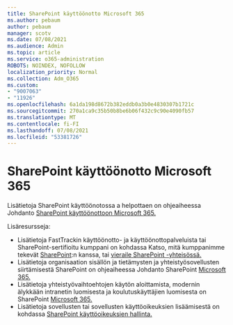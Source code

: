 ```yaml
---
title: SharePoint käyttöönotto Microsoft 365
ms.author: pebaum
author: pebaum
manager: scotv
ms.date: 07/08/2021
ms.audience: Admin
ms.topic: article
ms.service: o365-administration
ROBOTS: NOINDEX, NOFOLLOW
localization_priority: Normal
ms.collection: Adm_O365
ms.custom:
- "9007063"
- "11926"
ms.openlocfilehash: 6a1da198d8672b382eddb0a3b0e4830307b1721c
ms.sourcegitcommit: 270a1ca9c35b50b8be6b06f432c9c90e4090fb57
ms.translationtype: MT
ms.contentlocale: fi-FI
ms.lasthandoff: 07/08/2021
ms.locfileid: "53381726"
---
```

# <a name="deploy-sharepoint-in-microsoft-365"></a>SharePoint käyttöönotto Microsoft 365

Lisätietoja SharePoint käyttöönotossa a helpottaen on ohjeaiheessa Johdanto [SharePoint käyttöönottoon Microsoft 365.](/sharepoint/introduction) 

Lisäresursseja: 

- Lisätietoja FastTrackin käyttöönotto- ja käyttöönottopalveluista tai SharePoint-sertifioitu kumppani on kohdassa Katso, mitä kumppanimme tekevät [SharePoint](/microsoft-365/sharepoint/sharepoint-partners-sharepoint-support):n kanssa, tai [vieraile SharePoint -yhteisössä.](https://techcommunity.microsoft.com/t5/sharepoint/ct-p/SharePoint) 
- Lisätietoja organisaation sisällön ja tietämysten ja yhteistyösovellusten siirtämisestä SharePoint on ohjeaiheessa Johdanto SharePoint [Microsoft 365.](/sharepoint/introduction#migration) 
- Lisätietoja yhteistyövaihtoehtojen käytön aloittamista, modernin älykkään intranetin luomisesta ja koulutuskäyttäjien luomisesta on SharePoint [Microsoft 365.](/sharepoint/introduction#collaboration) 
- Lisätietoja sovellusten tai sovellusten käyttöoikeuksien lisäämisestä on kohdassa [SharePoint käyttöoikeuksien hallinta.](/sharepoint/manage-app-licenses) 


